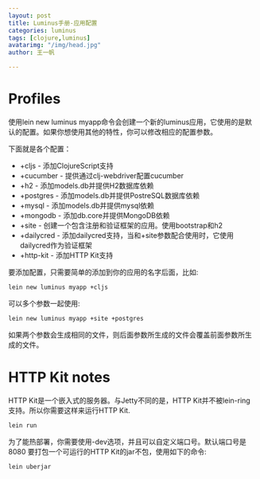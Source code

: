 ```yaml
---
layout: post
title: Luminus手册-应用配置
categories: luminus
tags: [clojure,luminus]
avatarimg: "/img/head.jpg"
author: 王一帆

---
```

Profiles
========

使用lein new luminus myapp命令会创建一个新的luminus应用，它使用的是默认的配置。如果你想使用其他的特性，你可以修改相应的配置参数。

下面就是各个配置：

-   +cljs - 添加ClojureScript支持
-   +cucumber - 提供通过clj-webdriver配置cucumber
-   +h2 - 添加models.db并提供H2数据库依赖
-   +postgres - 添加models.db并提供PostreSQL数据库依赖
-   +mysql - 添加models.db并提供mysql依赖
-   +mongodb - 添加db.core并提供MongoDB依赖
-   +site - 创建一个包含注册和验证框架的应用。使用bootstrap和h2
-   +dailycred -
    添加dailycred支持，当和+site参数配合使用时，它使用dailycred作为验证框架
-   +http-kit - 添加HTTP Kit支持

要添加配置，只需要简单的添加到你的应用的名字后面，比如:

```sh
lein new luminus myapp +cljs
```

可以多个参数一起使用:

```sh
lein new luminus myapp +site +postgres
```

如果两个参数会生成相同的文件，则后面参数所生成的文件会覆盖前面参数所生
成的文件。

<!-- more -->

HTTP Kit notes
==============

HTTP Kit是一个嵌入式的服务器。与Jetty不同的是，HTTP Kit并不被lein-ring
支持。所以你需要这样来运行HTTP Kit.

```sh
lein run
```

为了能热部署，你需要使用-dev选项，并且可以自定义端口号。默认端口号是8080
要打包一个可运行的HTTP Kit的jar不包，使用如下的命令:

```sh
lein uberjar
```
